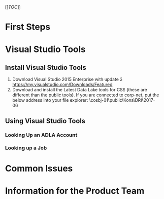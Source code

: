 [[_TOC_]]

# First Steps

# Visual Studio Tools

## Install Visual Studio Tools
1. Download Visual Studio 2015 Enterprise with update 3
https://my.visualstudio.com/Downloads/Featured  
2. Download and install the Latest Data Lake tools for CSS (these are different than the public tools).
If you are connected to corp-net, put the below address into your file explorer:
\\cosbj-01\public\Kona\DRI\2017-06

## Using Visual Studio Tools

### Looking Up an ADLA Account

### Looking up a Job


# Common Issues

# Information for the Product Team